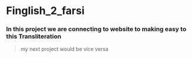 # Finglish_2_farsi
### In this project we are connecting to website to making easy to this Transliteration
> my next project would be vice versa
